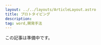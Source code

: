 ```yaml
---
layout: ../../layouts/ArticleLayout.astro
title: プロトタイピング
description:
tag: word,開発手法
---
```


この記事は準備中です。
